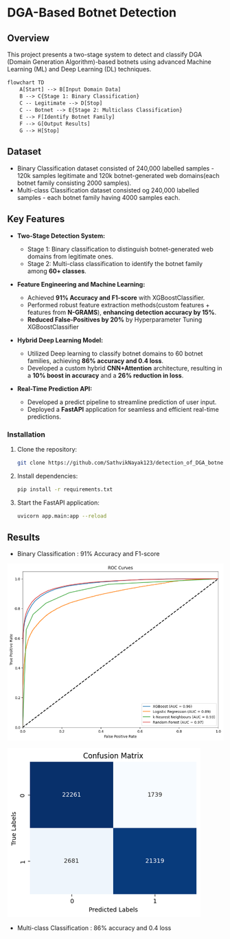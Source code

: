 # DGA-Based Botnet Detection

## Overview
This project presents a two-stage system to detect and classify DGA (Domain Generation Algorithm)-based botnets using advanced Machine Learning (ML) and Deep Learning (DL) techniques. 

```mermaid
flowchart TD
    A[Start] --> B[Input Domain Data]
    B --> C{Stage 1: Binary Classification}
    C -- Legitimate --> D[Stop]
    C -- Botnet --> E{Stage 2: Multiclass Classification}
    E --> F[Identify Botnet Family]
    F --> G[Output Results]
    G --> H[Stop]
```

## Dataset
- Binary Classification dataset consisted of 240,000 labelled samples - 120k samples legitimate and 120k botnet-generated web domains(each botnet family consisting 2000 samples).
- Multi-class Classification dataset consisted og 240,000 labelled samples - each botnet family having 4000 samples each.

## Key Features
- **Two-Stage Detection System:**
  - Stage 1: Binary classification to distinguish botnet-generated web domains from legitimate ones.
  - Stage 2: Multi-class classification to identify the botnet family among **60+ classes**.

- **Feature Engineering and Machine Learning:**
  - Achieved **91% Accuracy and F1-score** with XGBoostClassifier.
  - Performed robust feature extraction methods(custom features + features from **N-GRAMS**), **enhancing detection accuracy by 15%**.
  - **Reduced False-Positives by 20%** by Hyperparameter Tuning XGBoostClassifier

- **Hybrid Deep Learning Model:**
  - Utilized Deep learning to classify botnet domains to 60 botnet families, achieving **86% accuracy and 0.4 loss**.
  - Developed a custom hybrid **CNN+Attention** architecture, resulting in a **10% boost in accuracy** and a **26% reduction in loss**.

- **Real-Time Prediction API:**
  - Developed a predict pipeline to streamline prediction of user input.
  - Deployed a **FastAPI** application for seamless and efficient real-time predictions.


### Installation
1. Clone the repository:
   ```bash
   git clone https://github.com/SathvikNayak123/detection_of_DGA_botnets.git
   ```
2. Install dependencies:
   ```bash
   pip install -r requirements.txt
   ```
3. Start the FastAPI application:
   ```bash
   uvicorn app.main:app --reload
   ```
## Results
- Binary Classification : 91% Accuracy and F1-score

![ROC](docs/output.png)

![cm](docs/output1.png)

- Multi-class Classification : 86% accuracy and 0.4 loss
